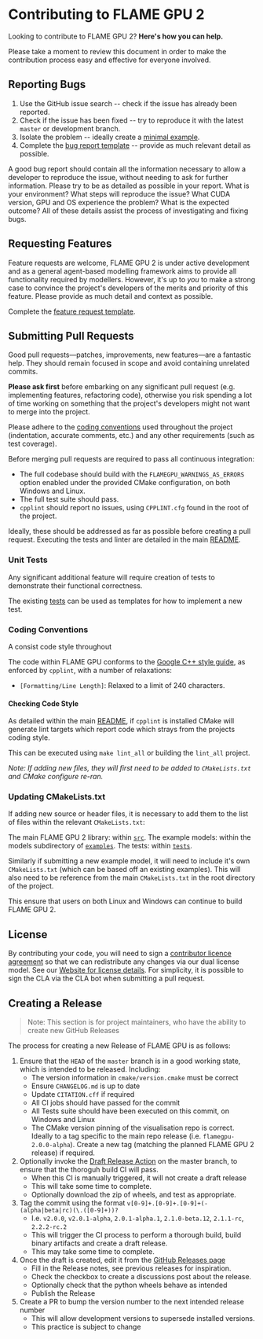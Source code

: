 # Contributing to FLAME GPU 2

Looking to contribute to FLAME GPU 2? **Here's how you can help.**

Please take a moment to review this document in order to make the contribution process easy and effective for everyone involved.

## Reporting Bugs

1. Use the GitHub issue search -- check if the issue has already been reported.
2. Check if the issue has been fixed -- try to reproduce it with the latest `master` or development branch.
3. Isolate the problem -- ideally create a [minimal example](https://stackoverflow.com/help/minimal-reproducible-example).
4. Complete the [bug report template](https://github.com/FLAMEGPU/FLAMEGPU2/issues/new?template=bug_report.md&title=[BugReport]) -- provide as much relevant detail as possible.

A good bug report should contain all the information necessary to allow a developer to reproduce the issue, without needing to ask for further information.
Please try to be as detailed as possible in your report. What is your environment? What steps will reproduce the issue? What CUDA version, GPU and OS experience the problem? What is the expected outcome?
All of these details assist the process of investigating and fixing bugs.

## Requesting Features

Feature requests are welcome, FLAME GPU 2 is under active development and as a general agent-based modelling framework aims to provide all functionality required by modellers. However, it's up to *you* to make a strong case to convince the project's developers of the merits and priority of this feature. Please provide as much detail and context as possible.

Complete the [feature request template](https://github.com/FLAMEGPU/FLAMEGPU2/issues/new?template=feature_request.md&title=[FeatureReq]).

## Submitting Pull Requests

Good pull requests—patches, improvements, new features—are a fantastic help. They should remain focused in scope and avoid containing unrelated commits.

**Please ask first** before embarking on any significant pull request (e.g. implementing features, refactoring code), otherwise you risk spending a lot of time working on something that the project's developers might not want to merge into the project.

Please adhere to the [coding conventions](#Coding-Conventions) used throughout the project (indentation, accurate comments, etc.) and any other requirements (such as test coverage).

Before merging pull requests are required to pass all continuous integration:

* The full codebase should build with the `FLAMEGPU_WARNINGS_AS_ERRORS` option enabled under the provided CMake configuration, on both Windows and Linux.
* The full test suite should pass.
* `cpplint` should report no issues, using `CPPLINT.cfg` found in the root of the project.

Ideally, these should be addressed as far as possible before creating a pull request. Executing the tests and linter are detailed in the main [README](README.md).

### Unit Tests

Any significant additional feature will require creation of tests to demonstrate their functional correctness.

The existing [tests](tree/master/tests) can be used as templates for how to implement a new test.


### Coding Conventions

A consist code style throughout

The code within FLAME GPU conforms to the [Google C++ style guide](https://google.github.io/styleguide/cppguide.html), as enforced by `cpplint`, with a number of relaxations:

* `[Formatting/Line Length]`: Relaxed to a limit of 240 characters.

<!--### Naming Conventions
??????
--->

#### Checking Code Style

As detailed within the main [README](README.md), if `cpplint` is installed CMake will generate lint targets which report code which strays from the projects coding style.

This can be executed using `make lint_all` or building the `lint_all` project.

*Note: If adding new files, they will first need to be added to `CMakeLists.txt` and CMake configure re-ran.*

### Updating CMakeLists.txt

If adding new source or header files, it is necessary to add them to the list of files within the relevant `CMakeLists.txt`:

The main FLAME GPU 2 library: within [`src`](tree/master/src).
The example models: within the models subdirectory of [`examples`](tree/master/examples).
The tests: within [`tests`](tree/master/tests).

Similarly if submitting a new example model, it will need to include it's own `CMakeLists.txt` (which can be based off an existing examples). This will also need to be reference from the main `CMakeLists.txt` in the root directory of the project.

This ensure that users on both Linux and Windows can continue to build FLAME GPU 2.

## License

By contributing your code, you will need to sign a [contributor licence agreement](https://flamegpu.com/cla) so that we can redistribute any changes via our dual license model. See our [Website for license details](https://flamegpu.com/download/license). For simplicity, it is possible to sign the CLA via the CLA bot when submitting a pull request.

## Creating a Release

> Note: This section is for project maintainers, who have the ability to create new GitHub Releases

The process for creating a new Release of FLAME GPU is as follows:

1. Ensure that the `HEAD` of the `master` branch is in a good working state, which is intended to be released. Including:
    * The version information in `cmake/version.cmake` must be correct
    * Ensure `CHANGELOG.md` is up to date
    * Update `CITATION.cff` if required
    * All CI jobs should have passed for the commit
    * All Tests suite should have been executed on this commit, on Windows and Linux
    * The CMake version pinning of the visualisation repo is correct. Ideally to a tag specific to the main repo release (i.e. `flamegpu-2.0.0-alpha`). Create a new tag (matching the planned FLAME GPU 2 release) if required.
2. Optionally invoke the [Draft Release Action](https://github.com/FLAMEGPU/FLAMEGPU2/actions/workflows/Draft-Release.yml) on the master branch, to ensure that the thoroguh build CI will pass.
    * When this CI is manually triggered, it will not create a draft release
    * This will take some time to complete.
    * Optionally download the zip of wheels, and test as appropriate.
3. Tag the commit using the format `v[0-9]+.[0-9]+.[0-9]+(-(alpha|beta|rc)(\.([0-9]+))?`
    * I.e. `v2.0.0`, `v2.0.1-alpha`, `2.0.1-alpha.1`, `2.1.0-beta.12`, `2.1.1-rc`, `2.2.2-rc.2`
    * This will trigger the CI process to perform a thorough build, build binary artifacts and create a draft release.
    * This may take some time to complete.
4. Once the draft is created, edit it from the [GitHub Releases page](https://github.com/FLAMEGPU/FLAMEGPU2/releases)
    * Fill in the Release notes, see previous releases for inspiration.
    * Check the checkbox to create a discussions post about the release.
    * Optionally check that the python wheels behave as intended
    * Publish the Release
5. Create a PR to bump the version number to the next intended release number
    * This will allow development versions to supersede installed versions.
    * This practice is subject to change
